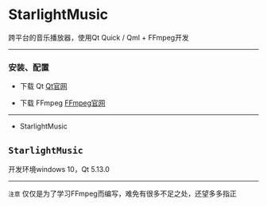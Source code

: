 ﻿# StarlightMusic

跨平台的音乐播放器，使用Qt Quick / Qml + FFmpeg开发

------
### 安装、配置 

 - 下载 Qt [Qt官网](https://www.qt.io/)

 - 下载 FFmpeg [FFmpeg官网](https://www.ffmpeg.org/)

------

 - StarlightMusic

 `StarlightMusic`
------

开发环境windows 10，Qt 5.13.0

------

`注意` 仅仅是为了学习FFmpeg而编写，难免有很多不足之处，还望多多指正